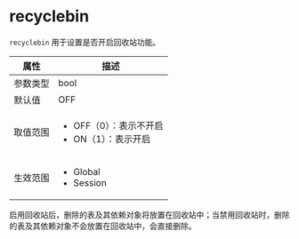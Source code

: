 recyclebin 
===============================

`recyclebin` 用于设置是否开启回收站功能。


| **属性** |                                                       **描述**                                                        |
|--------|---------------------------------------------------------------------------------------------------------------------|
| 参数类型   | bool                                                                                                                |
| 默认值    | OFF                                                                                                                 |
| 取值范围   | <ul><li>OFF（0）：表示不开启 </li><li> ON（1）：表示开启</li></ul>    |
| 生效范围   | <ul><li>Global</li><li>Session</li></ul>            |

启用回收站后，删除的表及其依赖对象将放置在回收站中；当禁用回收站时，删除的表及其依赖对象不会放置在回收站中，会直接删除。
